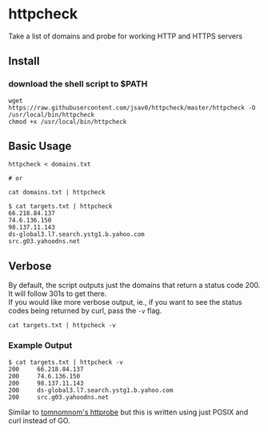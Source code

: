 # httpcheck
Take a list of domains and probe for working HTTP and HTTPS servers

## Install
### download the shell script to $PATH
```
wget https://raw.githubusercontent.com/jsav0/httpcheck/master/httpcheck -O /usr/local/bin/httpcheck
chmod +x /usr/local/bin/httpcheck
```

## Basic Usage
```
httpcheck < domains.txt

# or

cat domains.txt | httpcheck
```

```
$ cat targets.txt | httpcheck
66.218.84.137
74.6.136.150
98.137.11.143
ds-global3.l7.search.ystg1.b.yahoo.com
src.g03.yahoodns.net
```

## Verbose
By default, the script outputs just the domains that return a status code 200. It will follow 301s to get there.   
If you would like more verbose output, ie., if you want to see the status codes being returned by curl, pass the `-v` flag. 
```
cat targets.txt | httpcheck -v
```

### Example Output
```
$ cat targets.txt | httpcheck -v
200     66.218.84.137
200     74.6.136.150
200     98.137.11.143
200     ds-global3.l7.search.ystg1.b.yahoo.com
200     src.g03.yahoodns.net
```

Similar to [tomnomnom's httprobe](https://github.com/tomnomnom/httprobe) but this is written using just POSIX and curl instead of GO.
